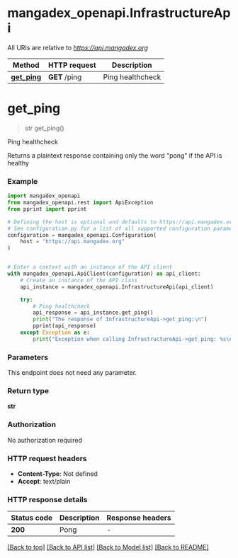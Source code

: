 # mangadex_openapi.InfrastructureApi

All URIs are relative to *https://api.mangadex.org*

Method | HTTP request | Description
------------- | ------------- | -------------
[**get_ping**](InfrastructureApi.md#get_ping) | **GET** /ping | Ping healthcheck


# **get_ping**
> str get_ping()

Ping healthcheck

Returns a plaintext response containing only the word \"pong\" if the API is healthy

### Example


```python
import mangadex_openapi
from mangadex_openapi.rest import ApiException
from pprint import pprint

# Defining the host is optional and defaults to https://api.mangadex.org
# See configuration.py for a list of all supported configuration parameters.
configuration = mangadex_openapi.Configuration(
    host = "https://api.mangadex.org"
)


# Enter a context with an instance of the API client
with mangadex_openapi.ApiClient(configuration) as api_client:
    # Create an instance of the API class
    api_instance = mangadex_openapi.InfrastructureApi(api_client)

    try:
        # Ping healthcheck
        api_response = api_instance.get_ping()
        print("The response of InfrastructureApi->get_ping:\n")
        pprint(api_response)
    except Exception as e:
        print("Exception when calling InfrastructureApi->get_ping: %s\n" % e)
```



### Parameters

This endpoint does not need any parameter.

### Return type

**str**

### Authorization

No authorization required

### HTTP request headers

 - **Content-Type**: Not defined
 - **Accept**: text/plain

### HTTP response details

| Status code | Description | Response headers |
|-------------|-------------|------------------|
**200** | Pong |  -  |

[[Back to top]](#) [[Back to API list]](../README.md#documentation-for-api-endpoints) [[Back to Model list]](../README.md#documentation-for-models) [[Back to README]](../README.md)

